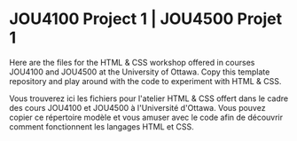 # JOU4100 Project 1 | JOU4500 Projet 1

Here are the files for the HTML & CSS workshop offered in courses JOU4100 and JOU4500 at the University of Ottawa. Copy this template repository and play around with the code to experiment with HTML & CSS.

Vous trouverez ici les fichiers pour l'atelier HTML & CSS offert dans le cadre des cours JOU4100 et JOU4500 à l'Université d'Ottawa. Vous pouvez copier ce répertoire modèle et vous amuser avec le code afin de découvrir comment fonctionnent les langages HTML et CSS.